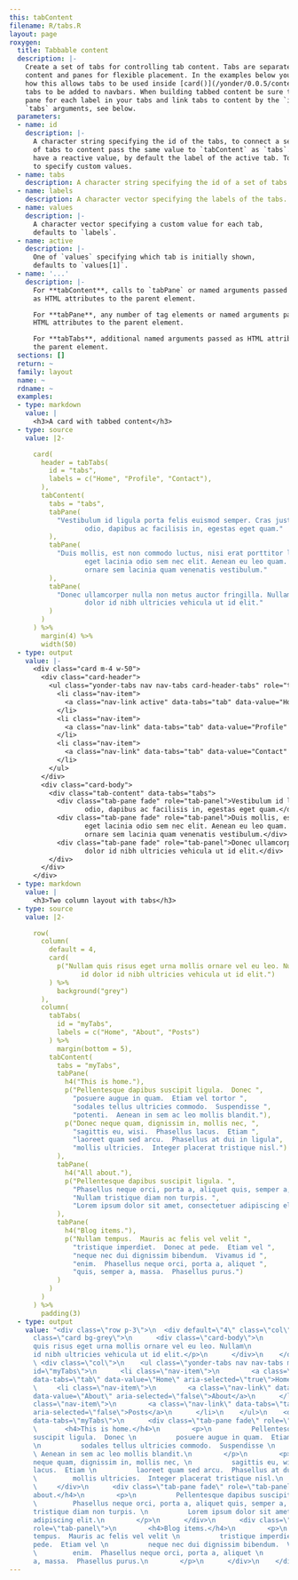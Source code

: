 ```yaml
---
this: tabContent
filename: R/tabs.R
layout: page
roxygen:
  title: Tabbable content
  description: |-
    Create a set of tabs for controlling tab content. Tabs are separated from
    content and panes for flexible placement. In the examples below you can see
    how this allows tabs to be used inside [card()](/yonder/0.0.5/content/card.html)s. The flexibility also allows
    tabs to be added to navbars. When building tabbed content be sure to create a
    pane for each label in your tabs and link tabs to content by the `id` and
    `tabs` arguments, see below.
  parameters:
  - name: id
    description: |-
      A character string specifying the id of the tabs, to connect a set
      of tabs to content pass the same value to `tabContent` as `tabs`. Tabs do
      have a reactive value, by default the label of the active tab. To `values`
      to specify custom values.
  - name: tabs
    description: A character string specifying the id of a set of tabs.
  - name: labels
    description: A character vector specifying the labels of the tabs.
  - name: values
    description: |-
      A character vector specifying a custom value for each tab,
      defaults to `labels`.
  - name: active
    description: |-
      One of `values` specifying which tab is initially shown,
      defaults to `values[1]`.
  - name: '...'
    description: |-
      For **tabContent**, calls to `tabPane` or named arguments passed
      as HTML attributes to the parent element.

      For **tabPane**, any number of tag elements or named arguments passed as
      HTML attributes to the parent element.

      For **tabTabs**, additional named arguments passed as HTML attributes to
      the parent element.
  sections: []
  return: ~
  family: layout
  name: ~
  rdname: ~
  examples:
  - type: markdown
    value: |
      <h3>A card with tabbed content</h3>
  - type: source
    value: |2-

      card(
        header = tabTabs(
          id = "tabs",
          labels = c("Home", "Profile", "Contact"),
        ),
        tabContent(
          tabs = "tabs",
          tabPane(
            "Vestibulum id ligula porta felis euismod semper. Cras justo
                   odio, dapibus ac facilisis in, egestas eget quam."
          ),
          tabPane(
            "Duis mollis, est non commodo luctus, nisi erat porttitor ligula,
                   eget lacinia odio sem nec elit. Aenean eu leo quam. Pellentesque
                   ornare sem lacinia quam venenatis vestibulum."
          ),
          tabPane(
            "Donec ullamcorper nulla non metus auctor fringilla. Nullam id
                   dolor id nibh ultricies vehicula ut id elit."
          )
        )
      ) %>%
        margin(4) %>%
        width(50)
  - type: output
    value: |-
      <div class="card m-4 w-50">
        <div class="card-header">
          <ul class="yonder-tabs nav nav-tabs card-header-tabs" role="tablist" id="tabs">
            <li class="nav-item">
              <a class="nav-link active" data-tabs="tab" data-value="Home" aria-selected="true">Home</a>
            </li>
            <li class="nav-item">
              <a class="nav-link" data-tabs="tab" data-value="Profile" aria-selected="false">Profile</a>
            </li>
            <li class="nav-item">
              <a class="nav-link" data-tabs="tab" data-value="Contact" aria-selected="false">Contact</a>
            </li>
          </ul>
        </div>
        <div class="card-body">
          <div class="tab-content" data-tabs="tabs">
            <div class="tab-pane fade" role="tab-panel">Vestibulum id ligula porta felis euismod semper. Cras justo
                   odio, dapibus ac facilisis in, egestas eget quam.</div>
            <div class="tab-pane fade" role="tab-panel">Duis mollis, est non commodo luctus, nisi erat porttitor ligula,
                   eget lacinia odio sem nec elit. Aenean eu leo quam. Pellentesque
                   ornare sem lacinia quam venenatis vestibulum.</div>
            <div class="tab-pane fade" role="tab-panel">Donec ullamcorper nulla non metus auctor fringilla. Nullam id
                   dolor id nibh ultricies vehicula ut id elit.</div>
          </div>
        </div>
      </div>
  - type: markdown
    value: |
      <h3>Two column layout with tabs</h3>
  - type: source
    value: |2-

      row(
        column(
          default = 4,
          card(
            p("Nullam quis risus eget urna mollis ornare vel eu leo. Nullam
                  id dolor id nibh ultricies vehicula ut id elit.")
          ) %>%
            background("grey")
        ),
        column(
          tabTabs(
            id = "myTabs",
            labels = c("Home", "About", "Posts")
          ) %>%
            margin(bottom = 5),
          tabContent(
            tabs = "myTabs",
            tabPane(
              h4("This is home."),
              p("Pellentesque dapibus suscipit ligula.  Donec ",
                "posuere augue in quam.  Etiam vel tortor ",
                "sodales tellus ultricies commodo.  Suspendisse ",
                "potenti.  Aenean in sem ac leo mollis blandit."),
              p("Donec neque quam, dignissim in, mollis nec, ",
                "sagittis eu, wisi.  Phasellus lacus.  Etiam ",
                "laoreet quam sed arcu.  Phasellus at dui in ligula",
                "mollis ultricies.  Integer placerat tristique nisl.")
            ),
            tabPane(
              h4("All about."),
              p("Pellentesque dapibus suscipit ligula. ",
                "Phasellus neque orci, porta a, aliquet quis, semper a, massa. ",
                "Nullam tristique diam non turpis. ",
                "Lorem ipsum dolor sit amet, consectetuer adipiscing elit.")
            ),
            tabPane(
              h4("Blog items."),
              p("Nullam tempus.  Mauris ac felis vel velit ",
                "tristique imperdiet.  Donec at pede.  Etiam vel ",
                "neque nec dui dignissim bibendum.  Vivamus id ",
                "enim.  Phasellus neque orci, porta a, aliquet ",
                "quis, semper a, massa.  Phasellus purus.")
            )
          )
        )
      ) %>%
        padding(3)
  - type: output
    value: "<div class=\"row p-3\">\n  <div default=\"4\" class=\"col\">\n    <div
      class=\"card bg-grey\">\n      <div class=\"card-body\">\n        <p>Nullam
      quis risus eget urna mollis ornare vel eu leo. Nullam\n            id dolor
      id nibh ultricies vehicula ut id elit.</p>\n      </div>\n    </div>\n  </div>\n
      \ <div class=\"col\">\n    <ul class=\"yonder-tabs nav nav-tabs mb-5\" role=\"tablist\"
      id=\"myTabs\">\n      <li class=\"nav-item\">\n        <a class=\"nav-link active\"
      data-tabs=\"tab\" data-value=\"Home\" aria-selected=\"true\">Home</a>\n      </li>\n
      \     <li class=\"nav-item\">\n        <a class=\"nav-link\" data-tabs=\"tab\"
      data-value=\"About\" aria-selected=\"false\">About</a>\n      </li>\n      <li
      class=\"nav-item\">\n        <a class=\"nav-link\" data-tabs=\"tab\" data-value=\"Posts\"
      aria-selected=\"false\">Posts</a>\n      </li>\n    </ul>\n    <div class=\"tab-content\"
      data-tabs=\"myTabs\">\n      <div class=\"tab-pane fade\" role=\"tab-panel\">\n
      \       <h4>This is home.</h4>\n        <p>\n          Pellentesque dapibus
      suscipit ligula.  Donec \n          posuere augue in quam.  Etiam vel tortor
      \n          sodales tellus ultricies commodo.  Suspendisse \n          potenti.
      \ Aenean in sem ac leo mollis blandit.\n        </p>\n        <p>\n          Donec
      neque quam, dignissim in, mollis nec, \n          sagittis eu, wisi.  Phasellus
      lacus.  Etiam \n          laoreet quam sed arcu.  Phasellus at dui in ligula\n
      \         mollis ultricies.  Integer placerat tristique nisl.\n        </p>\n
      \     </div>\n      <div class=\"tab-pane fade\" role=\"tab-panel\">\n        <h4>All
      about.</h4>\n        <p>\n          Pellentesque dapibus suscipit ligula. \n
      \         Phasellus neque orci, porta a, aliquet quis, semper a, massa. \n          Nullam
      tristique diam non turpis. \n          Lorem ipsum dolor sit amet, consectetuer
      adipiscing elit.\n        </p>\n      </div>\n      <div class=\"tab-pane fade\"
      role=\"tab-panel\">\n        <h4>Blog items.</h4>\n        <p>\n          Nullam
      tempus.  Mauris ac felis vel velit \n          tristique imperdiet.  Donec at
      pede.  Etiam vel \n          neque nec dui dignissim bibendum.  Vivamus id \n
      \         enim.  Phasellus neque orci, porta a, aliquet \n          quis, semper
      a, massa.  Phasellus purus.\n        </p>\n      </div>\n    </div>\n  </div>\n</div>"
---
```

